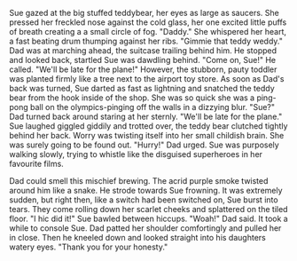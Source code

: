 Sue gazed at the big stuffed teddybear, her eyes as large as saucers. She pressed her freckled nose against the cold glass, her one excited little puffs of breath creating a a small circle of fog.
"Daddy." She whispered her heart, a fast beating drum thumping against her ribs. "Gimmie that teddy weddy."
Dad was at marching ahead, the suitcase trailing behind him. He stopped and looked back, startled Sue was dawdling behind.
"Come on, Sue!" He called. "We'll be late for the plane!"
However, the stubborn, pauty toddler was planted firmly like a tree next to the airport toy store. As soon as Dad's back was turned, Sue darted as fast as lightning and snatched the teddy bear from the hook inside of the shop. She was so quick she was a ping-pong ball on the olympics-pinging off the walls in a dizzying blur.
"Sue?" Dad turned back around staring at her sternly.
"We'll be late for the plane."
Sue laughed giggled giddily and trotted over, the teddy bear clutched tightly behind her back. Worry was twisting itself into her small childish brain. She was surely going to be found out.
"Hurry!" Dad urged.
Sue was purposely walking slowly, trying to whistle like the disguised superheroes in her favourite films.

Dad could smell this mischief brewing. The acrid purple smoke twisted around him like a snake. He strode towards Sue frowning. It was extremely sudden, but right then, like a switch had been switched on, Sue burst into tears. They come rolling down her scarlet cheeks and splattered on the tiled floor.
"I hic did it!" Sue bawled between hiccups.
"Woah!" Dad said.
It took a while to console Sue. Dad patted her shoulder comfortingly and pulled her in close. Then he kneeled down and looked straight into his daughters watery eyes.
"Thank you for your honesty."